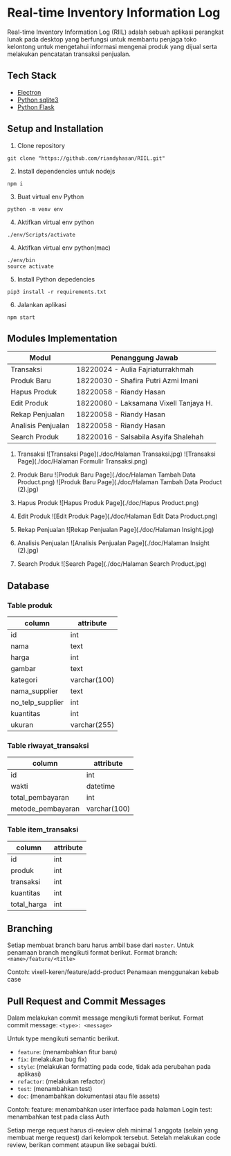 # Real-time Inventory Information Log
Real-time Inventory Information Log (RIIL) adalah sebuah aplikasi perangkat lunak pada desktop yang berfungsi untuk membantu penjaga toko kelontong untuk mengetahui informasi mengenai produk yang dijual serta melakukan pencatatan transaksi penjualan.

## Tech Stack

- [Electron](https://www.electronjs.org/docs/latest)
- [Python sqlite3](https://docs.python.org/3/library/sqlite3.html)
- [Python Flask](https://flask.palletsprojects.com/en/2.2.x/)

## Setup and Installation

1. Clone repository
```
git clone "https://github.com/riandyhasan/RIIL.git"
```
2. Install dependencies untuk nodejs
```
npm i
```
3. Buat virtual env Python
```
python -m venv env
```
4. Aktifkan virtual env python
```
./env/Scripts/activate
```
4. Aktifkan virtual env python(mac)
```
./env/bin
source activate
```
5. Install Python depedencies
```
pip3 install -r requirements.txt
```
6. Jalankan aplikasi
```
npm start
```

## Modules Implementation
| Modul  | Penanggung Jawab |
| ------------- | ------------- |
| Transaksi  | 18220024 - Aulia Fajriaturrakhmah |
| Produk Baru  | 18220030 - Shafira Putri Azmi Imani |
| Hapus Produk  | 18220058 - Riandy Hasan |
| Edit Produk  | 18220060 - Laksamana Vixell Tanjaya H. |
| Rekap Penjualan  | 18220058 - Riandy Hasan |
| Analisis Penjualan  | 18220058 - Riandy Hasan |
| Search Produk  | 18220016 - Salsabila Asyifa Shalehah |

1. Transaksi
![Transaksi Page](./doc/Halaman Transaksi.jpg)
![Transaksi Page](./doc/Halaman Formulir Transaksi.png)

2. Produk Baru
![Produk Baru Page](./doc/Halaman Tambah Data Product.png)
![Produk Baru Page](./doc/Halaman Tambah Data Product (2).jpg)

3. Hapus Produk
![Hapus Produk Page](./doc/Hapus Product.png)

4. Edit Produk
![Edit Produk Page](./doc/Halaman Edit Data Product.png)

5. Rekap Penjualan
![Rekap Penjualan Page](./doc/Halaman Insight.jpg)

6. Analisis Penjualan
![Analisis Penjualan Page](./doc/Halaman Insight (2).jpg)

7. Search Produk
![Search Page](./doc/Halaman Search Product.jpg)

## Database
### Table produk
| column  | attribute |
| ------------- | ------------- |
| id  | int |
| nama  | text |
| harga  | int |
| gambar  | text |
| kategori  | varchar(100) |
| nama_supplier  | text |
| no_telp_supplier  | int |
| kuantitas  | int |
| ukuran  | varchar(255) |

### Table riwayat_transaksi
| column  | attribute |
| ------------- | ------------- |
| id  | int |
| wakti  | datetime |
| total_pembayaran  | int |
| metode_pembayaran  | varchar(100) |

### Table item_transaksi
| column  | attribute |
| ------------- | ------------- |
| id  | int |
| produk  | int |
| transaksi  | int |
| kuantitas  | int |
| total_harga  | int |

## Branching
Setiap membuat branch baru harus ambil base dari `master`. Untuk penamaan branch mengikuti format berikut.
Format branch: `<name>/feature/<title>`

Contoh: vixell-keren/feature/add-product
Penamaan menggunakan kebab case

## Pull Request and Commit Messages
Dalam melakukan commit message mengikuti format berikut.
Format commit message: `<type>: <message>`

Untuk type mengikuti semantic berikut.
- `feature`: (menambahkan fitur baru)
- `fix`: (melakukan bug fix)
- `style`: (melakukan formatting pada code, tidak ada perubahan pada aplikasi)
- `refactor`: (melakukan refactor)
- `test`: (menambahkan test)
- `doc`: (menambahkan dokumentasi atau file assets)

Contoh: feature: menambahkan user interface pada halaman Login
        test: menambahkan test pada class Auth

Setiap merge request harus di-review oleh minimal 1 anggota (selain yang membuat merge request) dari kelompok tersebut. Setelah melakukan code review, berikan comment ataupun like sebagai bukti.
